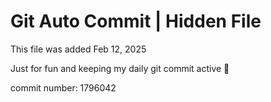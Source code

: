 # Git Auto Commit | Hidden File

This file was added Feb 12, 2025

Just for fun and keeping my daily git commit active 🤪

commit number: 1796042

